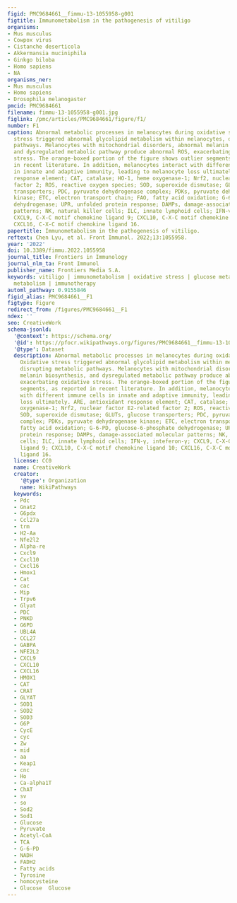 ```yaml
---
figid: PMC9684661__fimmu-13-1055958-g001
figtitle: Immunometabolism in the pathogenesis of vitiligo
organisms:
- Mus musculus
- Cowpox virus
- Cistanche deserticola
- Akkermansia muciniphila
- Ginkgo biloba
- Homo sapiens
- NA
organisms_ner:
- Mus musculus
- Homo sapiens
- Drosophila melanogaster
pmcid: PMC9684661
filename: fimmu-13-1055958-g001.jpg
figlink: /pmc/articles/PMC9684661/figure/f1/
number: F1
caption: Abnormal metabolic processes in melanocytes during oxidative stress. Oxidative
  stress triggered abnormal glycolipid metabolism within melanocytes, disrupting metabolic
  pathways. Melanocytes with mitochondrial disorders, abnormal melanin biosynthesis,
  and dysregulated metabolic pathway produce abnormal ROS, exacerbating oxidative
  stress. The orange-boxed portion of the figure shows outlier segments, as reported
  in recent literature. In addition, melanocytes interact with different immune cells
  in innate and adaptive immunity, leading to melanocyte loss ultimately. ARE, antioxidant
  response element; CAT, catalase; HO-1, heme oxygenase-1; Nrf2, nuclear factor E2-related
  factor 2; ROS, reactive oxygen species; SOD, superoxide dismutase; GLUTs, glucose
  transporters; PDC, pyruvate dehydrogenase complex; PDKs, pyruvate dehydrogenase
  kinase; ETC, electron transport chain; FAO, fatty acid oxidation; G-6-PD, glucose-6-phosphate
  dehydrogenase; UPR, unfolded protein response; DAMPs, damage-associated molecular
  patterns; NK, natural killer cells; ILC, innate lymphoid cells; IFN-γ, inteferon-γ;
  CXCL9, C-X-C motif chemokine ligand 9; CXCL10, C-X-C motif chemokine ligand 10;
  CXCL16, C-X-C motif chemokine ligand 16.
papertitle: Immunometabolism in the pathogenesis of vitiligo.
reftext: Chen Lyu, et al. Front Immunol. 2022;13:1055958.
year: '2022'
doi: 10.3389/fimmu.2022.1055958
journal_title: Frontiers in Immunology
journal_nlm_ta: Front Immunol
publisher_name: Frontiers Media S.A.
keywords: vitiligo | immunometabolism | oxidative stress | glucose metabolism | lipid
  metabolism | immunotherapy
automl_pathway: 0.9155846
figid_alias: PMC9684661__F1
figtype: Figure
redirect_from: /figures/PMC9684661__F1
ndex: ''
seo: CreativeWork
schema-jsonld:
  '@context': https://schema.org/
  '@id': https://pfocr.wikipathways.org/figures/PMC9684661__fimmu-13-1055958-g001.html
  '@type': Dataset
  description: Abnormal metabolic processes in melanocytes during oxidative stress.
    Oxidative stress triggered abnormal glycolipid metabolism within melanocytes,
    disrupting metabolic pathways. Melanocytes with mitochondrial disorders, abnormal
    melanin biosynthesis, and dysregulated metabolic pathway produce abnormal ROS,
    exacerbating oxidative stress. The orange-boxed portion of the figure shows outlier
    segments, as reported in recent literature. In addition, melanocytes interact
    with different immune cells in innate and adaptive immunity, leading to melanocyte
    loss ultimately. ARE, antioxidant response element; CAT, catalase; HO-1, heme
    oxygenase-1; Nrf2, nuclear factor E2-related factor 2; ROS, reactive oxygen species;
    SOD, superoxide dismutase; GLUTs, glucose transporters; PDC, pyruvate dehydrogenase
    complex; PDKs, pyruvate dehydrogenase kinase; ETC, electron transport chain; FAO,
    fatty acid oxidation; G-6-PD, glucose-6-phosphate dehydrogenase; UPR, unfolded
    protein response; DAMPs, damage-associated molecular patterns; NK, natural killer
    cells; ILC, innate lymphoid cells; IFN-γ, inteferon-γ; CXCL9, C-X-C motif chemokine
    ligand 9; CXCL10, C-X-C motif chemokine ligand 10; CXCL16, C-X-C motif chemokine
    ligand 16.
  license: CC0
  name: CreativeWork
  creator:
    '@type': Organization
    name: WikiPathways
  keywords:
  - Pdc
  - Gnat2
  - G6pdx
  - Ccl27a
  - trm
  - H2-Aa
  - Nfe2l2
  - Alpha-re
  - Cxcl9
  - Cxcl10
  - Cxcl16
  - Hmox1
  - Cat
  - cac
  - Mip
  - Trpv6
  - Glyat
  - PDC
  - PNKD
  - G6PD
  - UBL4A
  - CCL27
  - GABPA
  - NFE2L2
  - CXCL9
  - CXCL10
  - CXCL16
  - HMOX1
  - CAT
  - CRAT
  - GLYAT
  - SOD1
  - SOD2
  - SOD3
  - G6P
  - CycE
  - cyc
  - Zw
  - mid
  - aa
  - Keap1
  - cnc
  - Ho
  - Ca-alpha1T
  - ChAT
  - sv
  - so
  - Sod2
  - Sod1
  - Glucose
  - Pyruvate
  - Acetyl-CoA
  - TCA
  - G-6-PD
  - NADH
  - FADH2
  - Fatty acids
  - Tyrosine
  - homocysteine
  - Glucose  Glucose
---
```

